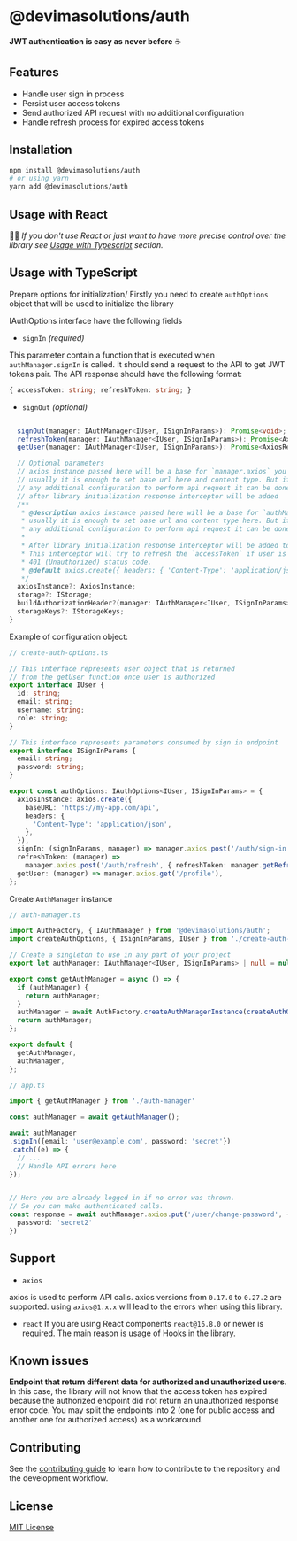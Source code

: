 # @devimasolutions/auth

**JWT authentication is easy as never before** ☕

## Features
- Handle user sign in process
- Persist user access tokens
- Send authorized API request with no additional configuration
- Handle refresh process for expired access tokens

## Installation

```sh
npm install @devimasolutions/auth
# or using yarn
yarn add @devimasolutions/auth
```

## Usage with React

🧑‍🔬 *If you don't use React or just want to have more precise control over the library see [Usage with Typescript](#usage-with-typescript) section.*

## Usage with TypeScript

Prepare options for initialization/ Firstly you need to create
`authOptions` object that will be used to initialize the library

IAuthOptions interface have the following fields

- `signIn` *(required)* 

This parameter contain a function that is executed when `authManager.signIn` is called. It should send a request to the API to get JWT tokens pair. The API response should have the following format:
```ts
{ accessToken: string; refreshToken: string; }
```

- `signOut` *(optional)* 

```ts

  signOut(manager: IAuthManager<IUser, ISignInParams>): Promise<void>;
  refreshToken(manager: IAuthManager<IUser, ISignInParams>): Promise<AxiosResponse<IAuthResult>>;
  getUser(manager: IAuthManager<IUser, ISignInParams>): Promise<AxiosResponse<IUser>>;

  // Optional parameters
  // axios instance passed here will be a base for `manager.axios` you will use further
  // usually it is enough to set base url here and content type. But if your server require
  // any additional configuration to perform api request it can be done here
  // after library initialization response interceptor will be added
  /**
   * @description axios instance passed here will be a base for `authManager.axios` you will use further
   * usually it is enough to set base url and content type here. But if your server requires
   * any additional configuration to perform api request it can be done here.
   *
   * After library initialization response interceptor will be added to this axios instance.
   * This interceptor will try to refresh the `accessToken` if user is signed in and request returned
   * 401 (Unauthorized) status code.
   * @default axios.create({ headers: { 'Content-Type': 'application/json' } })
   */
  axiosInstance?: AxiosInstance;
  storage?: IStorage;
  buildAuthorizationHeader?(manager: IAuthManager<IUser, ISignInParams>): string | null;
  storageKeys?: IStorageKeys;
}
```

Example of configuration object:

```ts
// create-auth-options.ts

// This interface represents user object that is returned
// from the getUser function once user is authorized
export interface IUser {
  id: string;
  email: string;
  username: string;
  role: string;
}

// This interface represents parameters consumed by sign in endpoint
export interface ISignInParams {
  email: string;
  password: string;
}

export const authOptions: IAuthOptions<IUser, ISignInParams> = {
  axiosInstance: axios.create({
    baseURL: 'https://my-app.com/api',
    headers: {
      'Content-Type': 'application/json',
    },
  }),
  signIn: (signInParams, manager) => manager.axios.post('/auth/sign-in', signInParams),
  refreshToken: (manager) =>
    manager.axios.post('/auth/refresh', { refreshToken: manager.getRefreshToken() }),
  getUser: (manager) => manager.axios.get('/profile'),
};
```

Create `AuthManager` instance

```ts
// auth-manager.ts

import AuthFactory, { IAuthManager } from '@devimasolutions/auth';
import createAuthOptions, { ISignInParams, IUser } from './create-auth-options';

// Create a singleton to use in any part of your project
export let authManager: IAuthManager<IUser, ISignInParams> | null = null;

export const getAuthManager = async () => {
  if (authManager) {
    return authManager;
  }
  authManager = await AuthFactory.createAuthManagerInstance(createAuthOptions());
  return authManager;
};

export default {
  getAuthManager,
  authManager,
};
```

```ts
// app.ts

import { getAuthManager } from './auth-manager'

const authManager = await getAuthManager();

await authManager
.signIn({email: 'user@example.com', password: 'secret'})
.catch((e) => {
  // ...
  // Handle API errors here
});


// Here you are already logged in if no error was thrown.
// So you can make authenticated calls.
const response = await authManager.axios.put('/user/change-password', {
  password: 'secret2'
})
```

## Support
- `axios`

axios is used to perform API calls. axios versions from `0.17.0` to `0.27.2` are supported.
using `axios@1.x.x` will lead to the errors when using this library.

- `react`
If you are using React components `react@16.8.0` or newer is required. The main reason is usage of Hooks in the library.

## Known issues

**Endpoint that return different data for authorized and unauthorized users**. In this case, the library will not know that the access token has expired because the authorized endpoint did not return an unauthorized response error code.
You may split the endpoints into 2 (one for public access and another one for authorized access) as a workaround.

## Contributing

See the [contributing guide](CONTRIBUTING.md) to learn how to contribute to the repository and the development workflow.

## License

[MIT License](https://gitlab.com/devima.solutions/auth/auth/-/blob/main/LICENCE.md)

